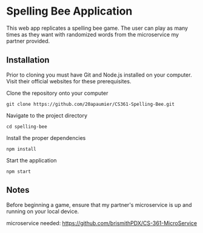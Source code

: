 # Spelling Bee Application
This web app replicates a spelling bee game. The user can play as many times as they want with randomized words from the microservice my partner provided.

## Installation
Prior to cloning you must have Git and Node.js installed on your computer.
Visit their official websites for these prerequisites.

Clone the repository onto your computer
```
git clone https://github.com/20apaumier/CS361-Spelling-Bee.git
```
Navigate to the project directory
```
cd spelling-bee
```
Install the proper dependencies
```
npm install
```
Start the application
```
npm start
```

## Notes
Before beginning a game, ensure that my partner's microservice is up and running on your local device.

microservice needed: https://github.com/brismithPDX/CS-361-MicroService
